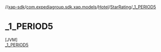 //[xap-sdk](../../../../../index.md)/[com.expediagroup.sdk.xap.models](../../../index.md)/[Hotel](../../index.md)/[StarRating](../index.md)/[_1_PERIOD5](index.md)

# _1_PERIOD5

[JVM]\
[_1_PERIOD5](index.md)
